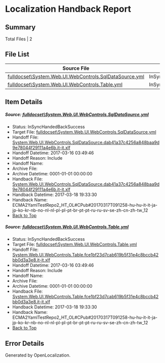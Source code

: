 # <a name='report-top'></a> Localization Handback Report

## Summary
 Total Files | 2

## File List
 Source File | Status | Details 
 ----------- | ------ | ------- 
 [fulldocset\System.Web.UI.WebControls.SqlDataSource.yml](https://github.com/OpenLocalizationTestOrg/ECMA2YamlTestRepo2/blob/9a577bbd8ead778fd4723fbdbce691e69b3b14d4/fulldocset/System.Web.UI.WebControls.SqlDataSource.yml) | InSyncHandedBackSuccess | [Details](#31c24c66d95ec5c8449f1563f8e153f12b867e9b83458)
 [fulldocset\System.Web.UI.WebControls.Table.yml](https://github.com/OpenLocalizationTestOrg/ECMA2YamlTestRepo2/blob/9a577bbd8ead778fd4723fbdbce691e69b3b14d4/fulldocset/System.Web.UI.WebControls.Table.yml) | InSyncHandedBackSuccess | [Details](#debaaaa54452a64455f8d3cf9af30d59a7589bbb83477)

## Item Details
##### <a name='31c24c66d95ec5c8449f1563f8e153f12b867e9b83458'></a> Source: [fulldocset\System.Web.UI.WebControls.SqlDataSource.yml](https://github.com/OpenLocalizationTestOrg/ECMA2YamlTestRepo2/blob/9a577bbd8ead778fd4723fbdbce691e69b3b14d4/fulldocset/System.Web.UI.WebControls.SqlDataSource.yml)
* Status: InSyncHandedBackSuccess
* Target File: [fulldocset\System.Web.UI.WebControls.SqlDataSource.yml](https://github.com/OpenLocalizationTestOrg/ECMA2YamlTestRepo2.it-it/blob/4f76c2bad242cc32c6159decfe60554176f12aad/fulldocset/System.Web.UI.WebControls.SqlDataSource.yml)
* Handoff File: [System.Web.UI.WebControls.SqlDataSource.dab41a37c4256a848baa9d9e78044f29111a4e6b.it-it.xlf](https://github.com/OpenLocalizationTestOrg/ECMA2YamlTestRepo2.handoff/blob/25a2e7562b53b690349f8c4d6f76fe2b301269a5/ol-handoff/OpenLocalizationTestOrg/ECMA2YamlTestRepo2.it-it/master/fulldocset/System.Web.UI.WebControls.SqlDataSource.dab41a37c4256a848baa9d9e78044f29111a4e6b.it-it.xlf)
* Handoff Datetime: 2017-03-16 03:49:46
* Handoff Reason: Include
* Handoff Name: 
* Archive File: 
* Archive Datetime: 0001-01-01 00:00:00
* Handback File: [System.Web.UI.WebControls.SqlDataSource.dab41a37c4256a848baa9d9e78044f29111a4e6b.it-it.xlf](https://github.com/OpenLocalizationTestOrg/ECMA2YamlTestRepo2.handback/blob/f01ba0337239beab8e6877dffe9072e88d291195/ol-handback/OpenLocalizationTestOrg/ECMA2YamlTestRepo2.it-it/master/fulldocset/System.Web.UI.WebControls.SqlDataSource.dab41a37c4256a848baa9d9e78044f29111a4e6b.it-it.xlf)
* Handback Datetime: 2017-03-18 19:33:30
* Handback Name: ECMA2YamlTestRepo2_HT_OL#CPub#20170317T091258-hu-hu-it-it-ja-jp-ko-kr-nb-no-nl-nl-pl-pl-pt-br-pt-pt-ru-ru-sv-se-zh-cn-zh-tw_12
* [Back to Top](#report-top)

##### <a name='debaaaa54452a64455f8d3cf9af30d59a7589bbb83477'></a> Source: [fulldocset\System.Web.UI.WebControls.Table.yml](https://github.com/OpenLocalizationTestOrg/ECMA2YamlTestRepo2/blob/9a577bbd8ead778fd4723fbdbce691e69b3b14d4/fulldocset/System.Web.UI.WebControls.Table.yml)
* Status: InSyncHandedBackSuccess
* Target File: [fulldocset\System.Web.UI.WebControls.Table.yml](https://github.com/OpenLocalizationTestOrg/ECMA2YamlTestRepo2.it-it/blob/4f76c2bad242cc32c6159decfe60554176f12aad/fulldocset/System.Web.UI.WebControls.Table.yml)
* Handoff File: [System.Web.UI.WebControls.Table.fce1bf23d7cab619b5f31e4c8bccb42bb0d3a3e8.it-it.xlf](https://github.com/OpenLocalizationTestOrg/ECMA2YamlTestRepo2.handoff/blob/25a2e7562b53b690349f8c4d6f76fe2b301269a5/ol-handoff/OpenLocalizationTestOrg/ECMA2YamlTestRepo2.it-it/master/fulldocset/System.Web.UI.WebControls.Table.fce1bf23d7cab619b5f31e4c8bccb42bb0d3a3e8.it-it.xlf)
* Handoff Datetime: 2017-03-16 03:49:46
* Handoff Reason: Include
* Handoff Name: 
* Archive File: 
* Archive Datetime: 0001-01-01 00:00:00
* Handback File: [System.Web.UI.WebControls.Table.fce1bf23d7cab619b5f31e4c8bccb42bb0d3a3e8.it-it.xlf](https://github.com/OpenLocalizationTestOrg/ECMA2YamlTestRepo2.handback/blob/f01ba0337239beab8e6877dffe9072e88d291195/ol-handback/OpenLocalizationTestOrg/ECMA2YamlTestRepo2.it-it/master/fulldocset/System.Web.UI.WebControls.Table.fce1bf23d7cab619b5f31e4c8bccb42bb0d3a3e8.it-it.xlf)
* Handback Datetime: 2017-03-18 19:33:30
* Handback Name: ECMA2YamlTestRepo2_HT_OL#CPub#20170317T091258-hu-hu-it-it-ja-jp-ko-kr-nb-no-nl-nl-pl-pl-pt-br-pt-pt-ru-ru-sv-se-zh-cn-zh-tw_12
* [Back to Top](#report-top)


## Error Details

Generated by OpenLocalization.
